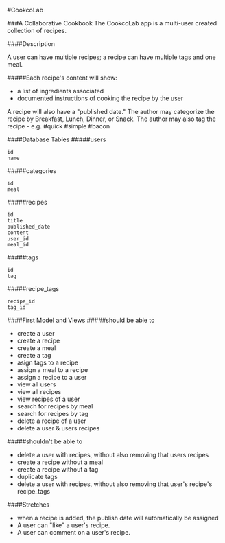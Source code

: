 #CookcoLab

###A Collaborative Cookbook
The CookcoLab app is a multi-user created collection of recipes.


####Description

A user can have multiple recipes; a recipe can have multiple tags and one meal.

#####Each recipe's content will show:
* a list of ingredients associated
* documented instructions of cooking the recipe by the user

A recipe will also have a "published date."
The author may categorize the recipe by Breakfast, Lunch, Dinner, or Snack.
The author may also tag the recipe - e.g. #quick #simple #bacon


####Database Tables
#####users
```
id
name
```
#####categories

```
id
meal
```
#####recipes
```
id
title
published_date
content
user_id
meal_id
```
#####tags
```
id
tag
```
#####recipe_tags
```
recipe_id
tag_id
```


####First Model and Views
#####should be able to
* create a user
* create a recipe
* create a meal
* create a tag
* asign tags to a recipe
* assign a meal to a recipe
* assign a recipe to a user
* view all users
* view all recipes
* view recipes of a user
* search for recipes by meal
* search for recipes by tag
* delete a recipe of a user
* delete a user & users recipes

#####shouldn't be able to 
* delete a user with recipes, without also removing that users recipes
* create a recipe without a meal
* create a recipe without a tag
* duplicate tags
* delete a user with recipes, without also removing that user's recipe's recipe_tags

####Stretches
* when a recipe is added, the publish date will automatically be assigned
* A user can "like" a user's recipe.
* A user can comment on a user's recipe.
